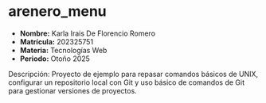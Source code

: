 # arenero_menu
- **Nombre:** Karla Irais  De Florencio  Romero
- **Matrícula:** 202325751 
- **Materia:** Tecnologías Web
- **Periodo:** Otoño 2025  

Descripción: Proyecto de ejemplo para repasar comandos básicos de UNIX, configurar un repositorio local con Git y uso básico de comandos de Git para gestionar versiones de proyectos.

